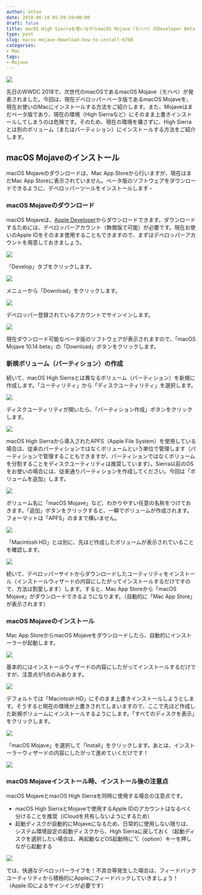 ```yaml
---
author: ottan
date: 2018-06-10 05:59:19+00:00
draft: false
title: macOS High Sierraを使いながらmacOS Mojave（モハべ）のDeveloper Beta（開発者向けβ版）をインストールする
type: post
slug: macos-mojave-download-how-to-install-6768
categories:
- Mac
tags:
- Mojave
---
```


![](/uploads/2018/06/180610-5b1cb062dd67e.jpg)






先日のWWDC 2018で、次世代のmacOSであるmacOS Mojave（モハべ）が発表されました。今回は、現在デベロッパーベータ版であるmacOS Mojaveを、現在お使いのMacにインストールする方法をご紹介します。また、Mojaveはまだベータ版であり、現在の環境（High Sierraなど）にそのまま上書きインストールしてしまうのは危険です。そのため、現在の環境を壊さずに、High Sierraとは別のボリューム（またはパーティション）にインストールする方法をご紹介します。





## macOS Mojaveのインストール





macOS Mojaveのダウンロードは、Mac App Storeから行いますが、現在はまだMac App Storeに表示されていません。ベータ版のソフトウェアをダウンロードできるように、デベロッパーツールをインストールします・





### macOS Mojaveのダウンロード





macOS Mojaveは、[Apple Developer](https://developer.apple.com/)からダウンロードできます。ダウンロードするためには、デベロッパーアカウント（無償版で可能）が必要です。現在お使いのApple IDをそのまま使用することもできますので、まずはデベロッパーアカウントを用意しておきましょう。





![](/uploads/2018/06/180610-5b1cb16c7fefc.png)






「Develop」タブをクリックします。





![](/uploads/2018/06/180610-5b1cb19acd359.png)






メニューから「Download」をクリックします。





![](/uploads/2018/06/180610-5b1cb1d0b605f.png)






デベロッパー登録されているアカウントでサインインします。





![](/uploads/2018/06/180610-5b1cb1dca12e2.png)






現在ダウンロード可能なベータ版のソフトウェアが表示されますので、「macOS Mojave 10.14 beta」の「Download」ボタンをクリックします。





### 新規ボリューム（パーティション）の作成





続いて、macOS High Sierraとは異なるボリューム（パーティション）を新規に作成します。「ユーティリティ」から「ディスクユーティリティ」を選択します。





![](/uploads/2018/06/180610-5b1cb2812f96a.png)






ディスクユーティリティが開いたら、「パーティション作成」ボタンをクリックします。





![](/uploads/2018/06/180610-5b1cb288694ac.png)






macOS High Sierraから導入されたAPFS（Apple File System）を使用している場合は、従来のパーティションではなくボリュームという単位で管理します（パーティションで管理することもできますが、パーティションではなくボリュームを分割することをディスクユーティリティは推奨しています）。Sierra以前のOSをお使いの場合には、従来通りパーティションを作成してください。今回は「ボリュームを追加」します。





![](/uploads/2018/06/180610-5b1cb28eac37e.png)






ボリューム名に「macOS Mojave」など、わかりやすい任意の名称をつけておきます。「追加」ボタンをクリックすると、一瞬でボリュームが作成されます。フォーマットは「APFS」のままで構いません。





![](/uploads/2018/06/180610-5b1cb29480271.png)






「Macintosh HD」とは別に、先ほど作成したボリュームが表示されていることを確認します。





![](/uploads/2018/06/180610-5b1cb2fe4a4c4.png)






続いて、デベロッパーサイトからダウンロードしたユーティリティをインストール（インストールウィザードの内容にしたがってインストールするだけですので、方法は割愛します）します。すると、Mac App Storeから「macOS Mojave」がダウンロードできるようになります。（自動的に「Mac App Store」が表示されます）





### macOS Mojaveのインストール





Mac App StoreからmacOS Mojaveをダウンロードしたら、自動的にインストーラーが起動します。





![](/uploads/2018/06/180610-5b1cb79706dae.png)






基本的にはインストールウィザードの内容にしたがってインストールするだけですが、注意点が1点のみあります。





![](/uploads/2018/06/180610-5b1cb7a0d834a.png)






デフォルトでは「Macintosh HD」にそのまま上書きインストールしようとします。そうすると現在の環境が上書きされてしまいますので、ここで先ほど作成した新規ボリュームにインストールするようにします。「すべてのディスクを表示」をクリックします。





![](/uploads/2018/06/180610-5b1cb7a8ef2c6.png)






「macOS Mojave」を選択して「Install」をクリックします。あとは、インストーラーウィザードの内容にしたがって進めていくだけです！





![](/uploads/2018/06/180610-5b1cbd64c5789.png)






### macOS Mojaveインストール時、インストール後の注意点





macOS MojaveとmacOS High Sierraを同時に使用する場合の注意点です。






  * macOS High SierraとMojaveで使用するApple IDのアカウントはなるべく分けることを推奨（iCloudを共有しないようにするため）
  * 起動ディスクが自動的にMojaveになるため、日常的に使用しない限りは、システム環境設定の起動ディスクから、High Sierraに戻しておく（起動ディスクを選択したい場合は、再起動などOS起動時に⌥（option）キーを押しながら起動する




![](/uploads/2018/06/180610-5b1cbdd843510.png)






では、快適なデベロッパーライフを！不具合等発生した場合は、フィードバックユーティリティから積極的にAppleにフィードバックしていきましょう！（Apple IDによるサインインが必要です）
